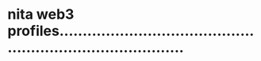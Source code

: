 # nita web3 profiles................................................................................

